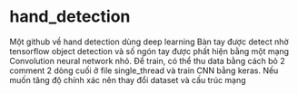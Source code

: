 # hand_detection
Một github về hand detection dùng deep learning 
Bàn tay được detect nhờ tensorflow object detection và số ngón tay được phất hiện bằng một mạng Convolution neural network nhỏ. Để train, có thể thu data bằng cách bỏ 2 comment 2 dòng cuối ở file single_thread và train CNN bằng keras. Nếu muốn tăng độ chính xác nên thay đổi dataset và cấu trúc mạng
